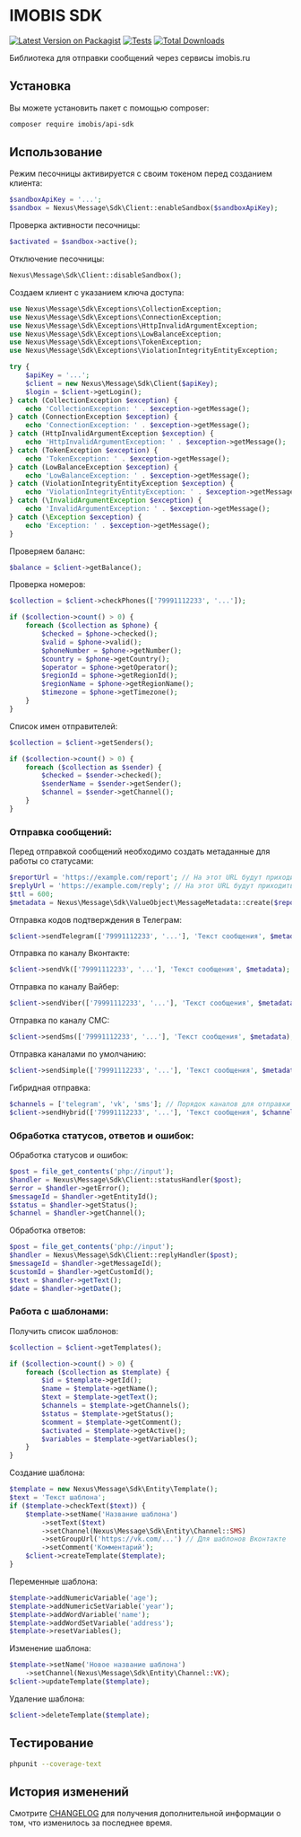 # IMOBIS SDK

[![Latest Version on Packagist](https://img.shields.io/packagist/v/imobis/sdk.svg?style=flat-square)](https://packagist.org/packages/imobis/api-sdk)
[![Tests](https://img.shields.io/github/actions/workflow/status/imobis/sdk/run-tests.yml?branch=main&label=tests&style=flat-square)](https://github.com/imobis/sdk/actions/workflows/run-tests.yml)
[![Total Downloads](https://img.shields.io/packagist/dt/imobis/sdk.svg?style=flat-square)](https://packagist.org/packages/imobis/api-sdk)

Библиотека для отправки сообщений через сервисы imobis.ru

## Установка

Вы можете установить пакет с помощью composer:

```bash
composer require imobis/api-sdk
```

## Использование

Режим песочницы активируется с своим токеном перед созданием клиента:
```php
$sandboxApiKey = '...';
$sandbox = Nexus\Message\Sdk\Client::enableSandbox($sandboxApiKey);
```

Проверка активности песочницы:
```php
$activated = $sandbox->active();
```

Отключение песочницы:
```php
Nexus\Message\Sdk\Client::disableSandbox();
```

Создаем клиент с указанием ключа доступа:
```php
use Nexus\Message\Sdk\Exceptions\CollectionException;
use Nexus\Message\Sdk\Exceptions\ConnectionException;
use Nexus\Message\Sdk\Exceptions\HttpInvalidArgumentException;
use Nexus\Message\Sdk\Exceptions\LowBalanceException;
use Nexus\Message\Sdk\Exceptions\TokenException;
use Nexus\Message\Sdk\Exceptions\ViolationIntegrityEntityException;

try {
    $apiKey = '...';
    $client = new Nexus\Message\Sdk\Client($apiKey);
    $login = $client->getLogin();
} catch (CollectionException $exception) {
    echo 'CollectionException: ' . $exception->getMessage();
} catch (ConnectionException $exception) {
    echo 'ConnectionException: ' . $exception->getMessage();
} catch (HttpInvalidArgumentException $exception) {
    echo 'HttpInvalidArgumentException: ' . $exception->getMessage();
} catch (TokenException $exception) {
    echo 'TokenException: ' . $exception->getMessage();
} catch (LowBalanceException $exception) {
    echo 'LowBalanceException: ' . $exception->getMessage();
} catch (ViolationIntegrityEntityException $exception) {
    echo 'ViolationIntegrityEntityException: ' . $exception->getMessage();
} catch (\InvalidArgumentException $exception) {
    echo 'InvalidArgumentException: ' . $exception->getMessage();
} catch (\Exception $exception) {
    echo 'Exception: ' . $exception->getMessage();
}
```

Проверяем баланс:
```php
$balance = $client->getBalance();
```

Проверка номеров:
```php
$collection = $client->checkPhones(['79991112233', '...']);

if ($collection->count() > 0) {
    foreach ($collection as $phone) {
        $checked = $phone->checked();
        $valid = $phone->valid();
        $phoneNumber = $phone->getNumber();
        $country = $phone->getCountry();
        $operator = $phone->getOperator();
        $regionId = $phone->getRegionId();
        $regionName = $phone->getRegionName();
        $timezone = $phone->getTimezone();
    }
}
```

Список имен отправителей:
```php
$collection = $client->getSenders();

if ($collection->count() > 0) {
    foreach ($collection as $sender) {
        $checked = $sender->checked();
        $senderName = $sender->getSender();
        $channel = $sender->getChannel();
    }
}
```

### Отправка сообщений:

Перед отправкой сообщений необходимо создать метаданные для работы со статусами:
```php
$reportUrl = 'https://example.com/report'; // На этот URL будут приходить статусы сообщений и ошибки отправки
$replyUrl = 'https://example.com/reply'; // На этот URL будут приходить ответы на сообщения, если канал поддерживает данных функционал
$ttl = 600;
$metadata = Nexus\Message\Sdk\ValueObject\MessageMetadata::create($reportUrl, $replyUrl, $ttl);
```

Отправка кодов подтверждения в Телеграм:
```php
$client->sendTelegram(['79991112233', '...'], 'Текст сообщения', $metadata);
```

Отправка по каналу Вконтакте:
```php
$client->sendVk(['79991112233', '...'], 'Текст сообщения', $metadata);
```

Отправка по каналу Вайбер:
```php
$client->sendViber(['79991112233', '...'], 'Текст сообщения', $metadata);
```

Отправка по каналу СМС:
```php
$client->sendSms(['79991112233', '...'], 'Текст сообщения', $metadata);
```

Отправка каналами по умолчанию:
```php
$client->sendSimple(['79991112233', '...'], 'Текст сообщения', $metadata);
```

Гибридная отправка:
```php
$channels = ['telegram', 'vk', 'sms']; // Порядок каналов для отправки
$client->sendHybrid(['79991112233', '...'], 'Текст сообщения', $channels, $metadata);
```

### Обработка статусов, ответов и ошибок:

Обработка статусов и ошибок:
```php
$post = file_get_contents('php://input');
$handler = Nexus\Message\Sdk\Client::statusHandler($post);
$error = $handler->getError();
$messageId = $handler->getEntityId();
$status = $handler->getStatus();
$channel = $handler->getChannel();
```

Обработка ответов:
```php
$post = file_get_contents('php://input');
$handler = Nexus\Message\Sdk\Client::replyHandler($post);
$messageId = $handler->getMessageId();
$customId = $handler->getCustomId();
$text = $handler->getText();
$date = $handler->getDate();
```

### Работа с шаблонами:

Получить список шаблонов:
```php
$collection = $client->getTemplates();

if ($collection->count() > 0) {
    foreach ($collection as $template) {
        $id = $template->getId();
        $name = $template->getName();
        $text = $template->getText();
        $channels = $template->getChannels();
        $status = $template->getStatus();
        $comment = $template->getComment();
        $activated = $template->getActive();
        $variables = $template->getVariables();
    }
}
```

Создание шаблона:
```php
$template = new Nexus\Message\Sdk\Entity\Template();
$text = 'Текст шаблона';
if ($template->checkText($text)) {
    $template->setName('Название шаблона')
        ->setText($text)
        ->setChannel(Nexus\Message\Sdk\Entity\Channel::SMS)
        ->setGroupUrl('https://vk.com/...') // Для шаблонов Вконтакте
        ->setComment('Комментарий');
    $client->createTemplate($template);
}
```

Переменные шаблона:
```php
$template->addNumericVariable('age');
$template->addNumericSetVariable('year');
$template->addWordVariable('name');
$template->addWordSetVariable('address');
$template->resetVariables();
```

Изменение шаблона:
```php
$template->setName('Новое название шаблона')
    ->setChannel(Nexus\Message\Sdk\Entity\Channel::VK);
$client->updateTemplate($template);
```

Удаление шаблона:
```php
$client->deleteTemplate($template);
```

## Тестирование

```bash
phpunit --coverage-text
```

## История изменений

Смотрите [CHANGELOG](CHANGELOG.md) для получения дополнительной информации о том, что изменилось за последнее время.
